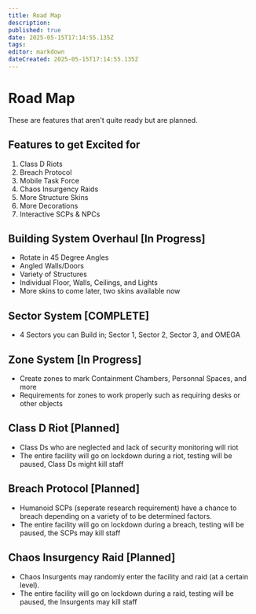 ```yaml
---
title: Road Map
description: 
published: true
date: 2025-05-15T17:14:55.135Z
tags: 
editor: markdown
dateCreated: 2025-05-15T17:14:55.135Z
---
```


# Road Map


These are features that aren't quite ready but are planned.
## **Features to get Excited for**
1. Class D Riots
1. Breach Protocol
1. Mobile Task Force
1. Chaos Insurgency Raids
1. More Structure Skins
1. More Decorations
1. Interactive SCPs & NPCs


## Building System Overhaul [In Progress]
- Rotate in 45 Degree Angles
- Angled Walls/Doors
- Variety of Structures
- Individual Floor, Walls, Ceilings, and Lights
- More skins to come later, two skins available now

## Sector System [COMPLETE]
- 4 Sectors you can Build in; Sector 1, Sector 2, Sector 3, and OMEGA

## Zone System [In Progress]
- Create zones to mark Containment Chambers, Personnal Spaces, and more
- Requirements for zones to work properly such as requiring desks or other objects

## Class D Riot [Planned]
- Class Ds who are neglected and lack of security monitoring will riot
- The entire facility will go on lockdown during a riot, testing will be paused, Class Ds might kill staff

## Breach Protocol [Planned]
- Humanoid SCPs (seperate research requirement) have a chance to breach depending on a variety of to be determined factors.
- The entire facility will go on lockdown during a breach, testing will be paused, the SCPs may kill staff

## Chaos Insurgency Raid [Planned]
- Chaos Insurgents may randomly enter the facility and raid (at a certain level). 
- The entire facility will go on lockdown during a raid, testing will be paused, the Insurgents may kill staff


